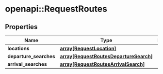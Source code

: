 # openapi::RequestRoutes

## Properties
Name | Type | Description | Notes
------------ | ------------- | ------------- | -------------
**locations** | [**array[RequestLocation]**](RequestLocation.md) |  | 
**departure_searches** | [**array[RequestRoutesDepartureSearch]**](RequestRoutesDepartureSearch.md) |  | [optional] 
**arrival_searches** | [**array[RequestRoutesArrivalSearch]**](RequestRoutesArrivalSearch.md) |  | [optional] 


